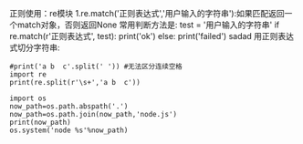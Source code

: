 正则使用：re模块
	1.re.match('正则表达式','用户输入的字符串'):如果匹配返回一个match对象，否则返回None
		常用判断方法是:
			test = '用户输入的字符串'
			if re.match(r'正则表达式', test):
				print('ok')
			else:
				print('failed')
sadad
用正则表达式切分字符串:
```{python id:"j4jmenu8"}
#print('a b  c'.split(' ')) #无法区分连续空格
import re
print(re.split(r'\s+','a b  c'))

```
```{python  id:"j4jmuceb"}
import os
now_path=os.path.abspath('.')
now_path=os.path.join(now_path,'node.js')
print(now_path)
os.system('node %s'%now_path)
```
